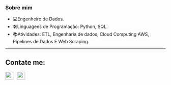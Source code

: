 ### Sobre mim
- 💻Engenheiro de Dados.
- 🛠️Linguagens de Programação: Python, SQL.
- 📚Atividades: ETL, Engenharia de dados, Cloud Computing AWS, Pipelines de Dados E Web Scraping.

----
## Contate me:
<p align='left'>
 <a href="https://linkedin.com/in/https://www.linkedin.com/in/maicondonza/" target="_blank"><img height="25" src="https://img.shields.io/badge/LinkedIn-0077B5?style=for-the-badge&logo=linkedin&logoColor=white"></a>&nbsp;&nbsp;
<!-- <p align='left'> -->
<a href="mailto:maiconsntg@gmail.com" target="_blank"><img height="25" src="https://img.shields.io/badge/Gmail-D14836?style=for-the-badge&logo=gmail&logoColor=white"></a>&nbsp;&nbsp;
